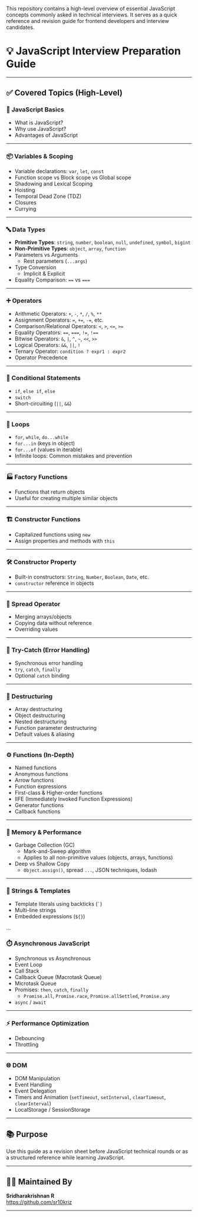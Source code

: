 This repository contains a high-level overview of essential JavaScript concepts commonly asked in technical interviews. It serves as a quick reference and revision guide for frontend developers and interview candidates.

# 💡 JavaScript Interview Preparation Guide

---

## ✅ Covered Topics (High-Level)

### 🚀 JavaScript Basics

- What is JavaScript?
- Why use JavaScript?
- Advantages of JavaScript

---

### 📦 Variables & Scoping

- Variable declarations: `var`, `let`, `const`
- Function scope vs Block scope vs Global scope
- Shadowing and Lexical Scoping
- Hoisting
- Temporal Dead Zone (TDZ)
- Closures
- Currying

---

### 🔤 Data Types

- **Primitive Types**: `string`, `number`, `boolean`, `null`, `undefined`, `symbol`, `bigint`
- **Non-Primitive Types**: `object`, `array`, `function`
- Parameters vs Arguments
  - Rest parameters (`...args`)
- Type Conversion
  - Implicit & Explicit
- Equality Comparison: `==` vs `===`

---

### ➕ Operators

- Arithmetic Operators: `+`, `-`, `*`, `/`, `%`, `**`
- Assignment Operators: `=`, `+=`, `-=`, etc.
- Comparison/Relational Operators: `<`, `>`, `<=`, `>=`
- Equality Operators: `==`, `===`, `!=`, `!==`
- Bitwise Operators: `&`, `|`, `^`, `~`, `<<`, `>>`
- Logical Operators: `&&`, `||`, `!`
- Ternary Operator: `condition ? expr1 : expr2`
- Operator Precedence

---

### 🧭 Conditional Statements

- `if`, `else if`, `else`
- `switch`
- Short-circuiting (`||`, `&&`)

---

### 🔁 Loops

- `for`, `while`, `do...while`
- `for...in` (keys in object)
- `for...of` (values in iterable)
- Infinite loops: Common mistakes and prevention

---

### 🏭 Factory Functions

- Functions that return objects
- Useful for creating multiple similar objects

---

### 🏗️ Constructor Functions

- Capitalized functions using `new`
- Assign properties and methods with `this`

---

### 🛠️ Constructor Property

- Built-in constructors: `String`, `Number`, `Boolean`, `Date`, etc.
- `constructor` reference in objects

---

### 🔹 Spread Operator

- Merging arrays/objects
- Copying data without reference
- Overriding values

---

### 🔹 Try-Catch (Error Handling)

- Synchronous error handling
- `try`, `catch`, `finally`
- Optional `catch` binding

---

### 🔹 Destructuring

- Array destructuring
- Object destructuring
- Nested destructuring
- Function parameter destructuring
- Default values & aliasing

---

### ⚙️ Functions (In-Depth)

- Named functions
- Anonymous functions
- Arrow functions
- Function expressions
- First-class & Higher-order functions
- IIFE (Immediately Invoked Function Expressions)
- Generator functions
- Callback functions

---

### 🧠 Memory & Performance

- Garbage Collection (GC)
  - Mark-and-Sweep algorithm
  - Applies to all non-primitive values (objects, arrays, functions)
- Deep vs Shallow Copy
  - `Object.assign()`, spread `...`, JSON techniques, lodash

---

### 📜 Strings & Templates

- Template literals using backticks (`` ` ``)
- Multi-line strings
- Embedded expressions (`${}`)

...

### ⏱️ Asynchronous JavaScript

- Synchronous vs Asynchronous
- Event Loop
- Call Stack
- Callback Queue (Macrotask Queue)
- Microtask Queue
- Promises: `then`, `catch`, `finally`
  - `Promise.all`, `Promise.race`, `Promise.allSettled`, `Promise.any`
- `async` / `await`

---

### ⚡ Performance Optimization

- Debouncing
- Throttling

---

### 🌐 DOM

- DOM Manipulation
- Event Handling
- Event Delegation
- Timers and Animation (`setTimeout`, `setInterval`, `clearTimeout`, `clearInterval`)
- LocalStorage / SessionStorage

---

## 📚 Purpose

Use this guide as a revision sheet before JavaScript technical rounds or as a structured reference while learning JavaScript.

---

## 👨‍💻 Maintained By

**Sridharakrishnan R**  
https://github.com/sr10kriz

---
